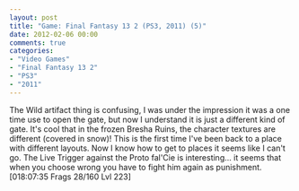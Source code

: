 ```yaml
---
layout: post
title: "Game: Final Fantasy 13 2 (PS3, 2011) (5)"
date: 2012-02-06 00:00
comments: true
categories:
- "Video Games"
- "Final Fantasy 13 2"
- "PS3"
- "2011"
---
```


The Wild artifact thing is confusing, I was under the impression
it was a one time use to open the gate, but now I understand it is
just a different kind of gate. It's cool that in the frozen Bresha
Ruins, the character textures are different (covered in snow)!
This is the first time I've been back to a place with different
layouts. Now I know how to get to places it seems like I can't
go. The Live Trigger against the Proto fal'Cie is
interesting... it seems that when you choose wrong you have to
fight him again as punishment. [018:07:35 Frags 28/160 Lvl 223]
